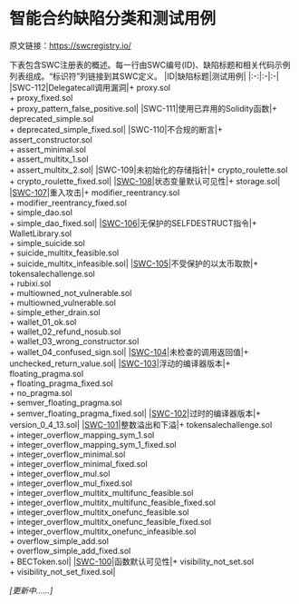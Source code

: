 # 智能合约缺陷分类和测试用例
原文链接：https://swcregistry.io/

下表包含SWC注册表的概述。每一行由SWC编号(ID)、缺陷标题和相关代码示例列表组成。“标识符”列链接到其SWC定义。
|ID|缺陷标题|测试用例|
|:-:|:-|:-|
|SWC-112|Delegatecall调用漏洞|+ proxy.sol<br/>+ proxy_fixed.sol<br/>+ proxy_pattern_false_positive.sol|
|SWC-111|使用已弃用的Solidity函数|+ deprecated_simple.sol<br/>+ deprecated_simple_fixed.sol|
|SWC-110|不合规的断言|+ assert_constructor.sol<br/>+ assert_minimal.sol<br/>+ assert_multitx_1.sol<br/>+ assert_multitx_2.sol|
|SWC-109|未初始化的存储指针|+ crypto_roulette.sol<br/>+ crypto_roulette_fixed.sol|
|[SWC-108](SWC-108.md)|状态变量默认可见性|+ storage.sol|
|[SWC-107](SWC-107.md)|重入攻击|+ modifier_reentrancy.sol<br/>+ modifier_reentrancy_fixed.sol<br/>+ simple_dao.sol<br/>+ simple_dao_fixed.sol|
|[SWC-106](SWC-106.md)|无保护的SELFDESTRUCT指令|+ WalletLibrary.sol<br/>+ simple_suicide.sol<br/>+ suicide_multitx_feasible.sol<br/>+ suicide_multitx_infeasible.sol|
|[SWC-105](SWC-105.md)|不受保护的以太币取款|+ tokensalechallenge.sol<br/>+ rubixi.sol<br/>+ multiowned_not_vulnerable.sol<br/>+ multiowned_vulnerable.sol<br/>+ simple_ether_drain.sol<br/>+ wallet_01_ok.sol<br/>+ wallet_02_refund_nosub.sol<br/>+ wallet_03_wrong_constructor.sol<br/>+ wallet_04_confused_sign.sol|
|[SWC-104](SWC-104.md)|未检查的调用返回值|+ unchecked_return_value.sol|
|[SWC-103](SWC-103.md)|浮动的编译器版本|+ floating_pragma.sol<br/>+ floating_pragma_fixed.sol<br/>+ no_pragma.sol<br/>+ semver_floating_pragma.sol<br/>+ semver_floating_pragma_fixed.sol|
|[SWC-102](SWC-102.md)|过时的编译器版本|+ version_0_4_13.sol|
|[SWC-101](SWC-101.md)|整数溢出和下溢|+ tokensalechallenge.sol<br/>+ integer_overflow_mapping_sym_1.sol<br/>+ integer_overflow_mapping_sym_1_fixed.sol<br/>+ integer_overflow_minimal.sol<br/>+ integer_overflow_minimal_fixed.sol<br/>+ integer_overflow_mul.sol<br/>+ integer_overflow_mul_fixed.sol<br/>+ integer_overflow_multitx_multifunc_feasible.sol<br/>+ integer_overflow_multitx_multifunc_feasible_fixed.sol<br/>+ integer_overflow_multitx_onefunc_feasible.sol<br/>+ integer_overflow_multitx_onefunc_feasible_fixed.sol<br/>+ integer_overflow_multitx_onefunc_infeasible.sol<br/>+ overflow_simple_add.sol<br/>+ overflow_simple_add_fixed.sol<br/>+ BECToken.sol|
|[SWC-100](SWC-100.md)|函数默认可见性|+ visibility_not_set.sol<br/>+ visibility_not_set_fixed.sol|

*[更新中......]*
